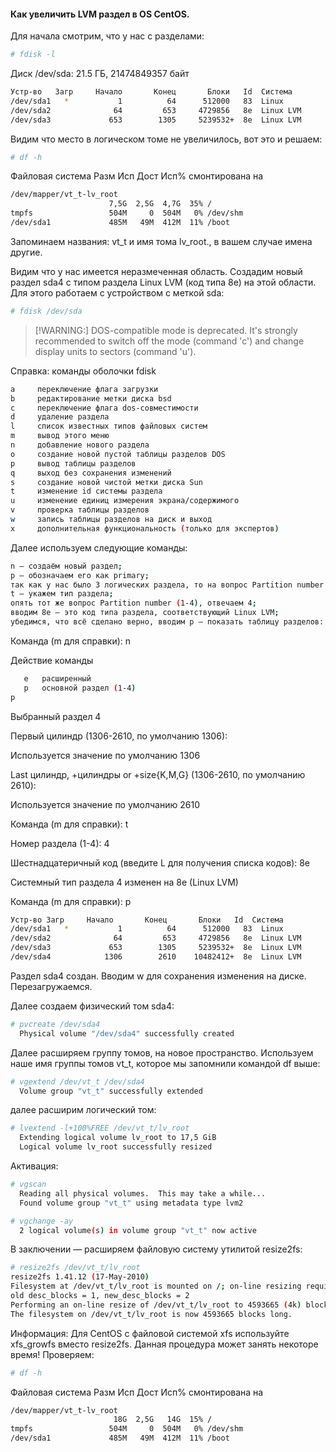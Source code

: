 #### Как увеличить LVM раздел в OS CentOS.
Для начала смотрим, что у нас с разделами:
```bash
# fdisk -l
```
Диск /dev/sda: 21.5 ГБ, 21474849357 байт
```bash
Устр-во   Загр     Начало       Конец       Блоки   Id  Система
/dev/sda1   *           1          64      512000   83  Linux
/dev/sda2              64         653     4729856   8e  Linux LVM
/dev/sda3             653        1305     5239532+  8e  Linux LVM
```
Видим что место в логическом томе не увеличилось, вот это и решаем:
```bash
# df -h
```
Файловая система      Разм  Исп  Дост  Исп% смонтирована на
```bash
/dev/mapper/vt_t-lv_root
                      7,5G  2,5G  4,7G  35% /
tmpfs                 504M     0  504M   0% /dev/shm
/dev/sda1             485M   49M  412M  11% /boot
```
Запоминаем названия:  vt_t и имя тома lv_root., в вашем случае имена другие.

Видим что у нас имеется неразмеченная область. Создадим новый раздел sda4 с типом раздела Linux LVM (код типа 8e) на этой области. Для этого работаем с устройством с меткой sda:
```bash
# fdisk /dev/sda
```
>[!WARNING:] DOS-compatible mode is deprecated. It's strongly recommended to
         switch off the mode (command 'c') and change display units to
         sectors (command 'u').

Справка: команды оболочки fdisk
```bash
a     переключение флага загрузки
b     редактирование метки диска bsd
c     переключение флага dos-совместимости
d     удаление раздела
l     список известных типов файловых систем
m     вывод этого меню
n     добавление нового раздела
o     создание новой пустой таблицы разделов DOS
p     вывод таблицы разделов
q     выход без сохранения изменений
s     создание новой чистой метки диска Sun
t     изменение id системы раздела
u     изменение единиц измерения экрана/содержимого
v     проверка таблицы разделов
w     запись таблицы разделов на диск и выход
x     дополнительная функциональность (только для экспертов)
```
Далее используем следующие команды:
```bash
n — создаём новый раздел;
p — обозначаем его как primary;
так как у нас было 3 логических раздела, то на вопрос Partition number (1-4) отвечаем 4;
t — укажем тип раздела;
опять тот же вопрос Partition number (1-4), отвечаем 4;
вводим 8e — это код типа раздела, соответствующий Linux LVM;
убедимся, что всё сделано верно, вводим p — показать таблицу разделов:
```
Команда (m для справки): n

Действие команды
```bash
   e   расширенный
   p   основной раздел (1-4)
p
```
Выбранный раздел 4

Первый цилиндр (1306-2610, по умолчанию 1306):

Используется значение по умолчанию 1306

Last цилиндр, +цилиндры or +size{K,M,G} (1306-2610, по умолчанию 2610):

Используется значение по умолчанию 2610

Команда (m для справки): t

Номер раздела (1-4): 4

Шестнадцатеричный код (введите L для получения списка кодов): 8e

Системный тип раздела 4 изменен на 8e (Linux LVM)

Команда (m для справки): p
```bash
Устр-во Загр     Начало       Конец       Блоки   Id  Система
/dev/sda1   *           1          64      512000   83  Linux
/dev/sda2              64         653     4729856   8e  Linux LVM
/dev/sda3             653        1305     5239532+  8e  Linux LVM
/dev/sda4            1306        2610    10482412+  8e  Linux LVM
```
Раздел sda4 создан. Вводим w для сохранения изменения на диске. Перезагружаемся.

Далее создаем физический том sda4:
```bash
# pvcreate /dev/sda4
  Physical volume "/dev/sda4" successfully created
```
Далее расширяем группу томов, на новое пространство. Используем наше имя группы томов vt_t, которое мы запомнили командой df выше:
```bash
# vgextend /dev/vt_t /dev/sda4
  Volume group "vt_t" successfully extended
```
далее расширим логический том:
```bash
# lvextend -l+100%FREE /dev/vt_t/lv_root
  Extending logical volume lv_root to 17,5 GiB
  Logical volume lv_root successfully resized
```
Активация:
```bash
# vgscan
  Reading all physical volumes.  This may take a while...
  Found volume group "vt_t" using metadata type lvm2
```
```bash
# vgchange -ay
  2 logical volume(s) in volume group "vt_t" now active
```
В заключении — расширяем файловую систему утилитой resize2fs:
```bash
# resize2fs /dev/vt_t/lv_root
resize2fs 1.41.12 (17-May-2010)
Filesystem at /dev/vt_t/lv_root is mounted on /; on-line resizing required
old desc_blocks = 1, new_desc_blocks = 2
Performing an on-line resize of /dev/vt_t/lv_root to 4593665 (4k) blocks.
The filesystem on /dev/vt_t/lv_root is now 4593665 blocks long.
```
Информация: Для CentOS с файловой системой xfs используйте xfs_growfs вместо resize2fs. Данная процедура может занять некоторе время! Проверяем:
```bash
# df -h
```
Файловая система      Разм  Исп  Дост  Исп% смонтирована на
```bash
/dev/mapper/vt_t-lv_root
                       18G  2,5G   14G  15% /
tmpfs                 504M     0  504M   0% /dev/shm
/dev/sda1             485M   49M  412M  11% /boot
```


